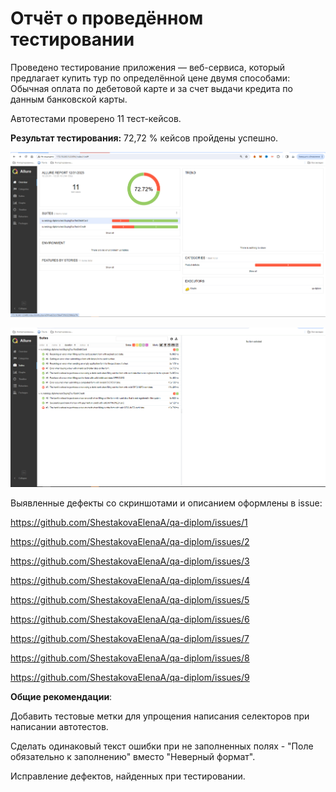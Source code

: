 # Отчёт о проведённом тестировании
Проведено тестирование приложения — веб-сервиса, который предлагает купить тур по определённой цене двумя способами:
Обычная оплата по дебетовой карте и за счет выдачи кредита по данным банковской карты.

Автотестами проверено 11 тест-кейсов.

**Результат тестирования:** 72,72 % кейсов пройдены успешно.

![img_6.png](img_6.png)

![img_7.png](img_7.png)

Выявленные дефекты со скриншотами и описанием оформлены в issue:

https://github.com/ShestakovaElenaA/qa-diplom/issues/1

https://github.com/ShestakovaElenaA/qa-diplom/issues/2

https://github.com/ShestakovaElenaA/qa-diplom/issues/3

https://github.com/ShestakovaElenaA/qa-diplom/issues/4

https://github.com/ShestakovaElenaA/qa-diplom/issues/5

https://github.com/ShestakovaElenaA/qa-diplom/issues/6

https://github.com/ShestakovaElenaA/qa-diplom/issues/7

https://github.com/ShestakovaElenaA/qa-diplom/issues/8

https://github.com/ShestakovaElenaA/qa-diplom/issues/9

**Общие рекомендации**:

Добавить тестовые метки для упрощения написания селекторов при написании автотестов.

Сделать одинаковый текст ошибки при не заполненных полях - "Поле обязательно к заполнению" вместо "Неверный формат".

Исправление дефектов, найденных при тестировании.